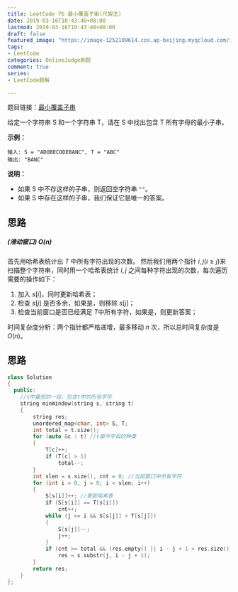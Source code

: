 ```yaml
---
title: LeetCode 76 最小覆盖子串(尺取法)
date: 2019-03-16T10:43:40+08:00
lastmod: 2019-03-16T10:43:40+08:00
draft: false
featured_image: "https://image-1252109614.cos.ap-beijing.myqcloud.com/img/20210508221015.png"
tags:
- LeetCode
categories: OnlineJudge刷题
comment: true
series:
- LeetCode题解

---
```


题目链接：[最小覆盖子串](https://leetcode-cn.com/problems/minimum-window-substring/)

给定一个字符串 S 和一个字符串 T，请在 S 中找出包含 T 所有字母的最小子串。

**示例：**

```
输入: S = "ADOBECODEBANC", T = "ABC"
输出: "BANC"
```

**说明：**

- 如果 S 中不存这样的子串，则返回空字符串 `""`。
- 如果 S 中存在这样的子串，我们保证它是唯一的答案。

## 思路

##### (滑动窗口) $O(n)$

首先用哈希表统计出 $T$ 中所有字符出现的次数。
然后我们用两个指针 $i, j(i \ge j)$来扫描整个字符串，同时用一个哈希表统计 $i, j$ 之间每种字符出现的次数，每次遍历需要的操作如下：

1. 加入 $s[i]$，同时更新哈希表；
2. 检查 $s[j]$ 是否多余，如果是，则移除 $s[j]$；
3. 检查当前窗口是否已经满足 $T​$ 中所有字符，如果是，则更新答案；

时间复杂度分析：两个指针都严格递增，最多移动 $n$ 次，所以总时间复杂度是 $O(n)$。

## 思路

```cpp
class Solution
{
  public:
    //s中最短的一段，包含t中的所有字符
    string minWindow(string s, string t)
    {
        string res;
        unordered_map<char, int> S, T;
        int total = t.size();
        for (auto &c : t) //t串中字母的种类
        {
            T[c]++;
            if (T[c] > 1)
                total--;
        }
        int slen = s.size(), cnt = 0; //当前窗口中所有字符
        for (int i = 0, j = 0; i < slen; i++)
        {
            S[s[i]]++; //更新哈希表
            if (S[s[i]] == T[s[i]])
                cnt++;
            while (j <= i && S[s[j]] > T[s[j]])
            {
                S[s[j]]--;
                j++;
            }
            if (cnt >= total && (res.empty() || i - j + 1 < res.size()))
                res = s.substr(j, i - j + 1);
        }
        return res;
    }
};
```

